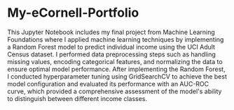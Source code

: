 # My-eCornell-Portfolio

This Jupyter Notebook includes my final project from Machine Learning Foundations where I applied machine learning techniques by implementing a Random Forest model to predict individual income using the UCI Adult Census dataset. I performed data preprocessing steps such as handling missing values, encoding categorical features, and normalizing the data to ensure optimal model performance. After implementing the Random Forest, I conducted hyperparameter tuning using GridSearchCV to achieve the best model configuration and evaluated its performance with an AUC-ROC curve, which provided a comprehensive assessment of the model's ability to distinguish between different income classes.
